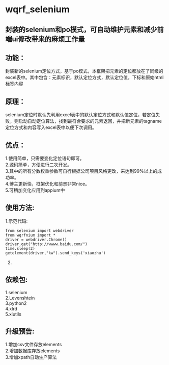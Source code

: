 # wqrf_selenium
封装的selenium和po模式，可自动维护元素和减少前端ui修改带来的麻烦工作量  
---------
## 功能：  
  封装新的selenium定位方式，基于po模式，本框架把元素的定位都放在了同级的excel表中。其中包含：元素标识，默认定位方式，默认定位值，下标和原始html标签内容  
## 原理：  
  selenium定位时默认先利用excel表中的默认定位方式和默认值定位，若定位失败，则启动自动定位算法，找到最符合要求的元素返回，并把新元素的tagname定位方式和内容写入excel表中以便下次调用。  
## 优点：
  1.使用简单，只需要变化定位语句即可。  
  2.源码简单，方便进行二次开发。  
  3.其中的所有分数权重参数可自行根据公司项目风格更改，来达到99%以上的成功率。  
  4.博主更新快，框架优化和前景非常nice。  
  5.可稍加变化应用到appium中  
## 使用方法:  
  1.示范代码:
  
    from selenium import webdriver
    from wqrfnium import *
    driver = webdriver.Chrome()
    driver.get("http://wwww.baidu.com/")
    time.sleep(2)
    getelement(driver,"kw").send_keys('xiaozhu')
  2.
  
  
  
## 依赖包:  
  1.selenium  
  2.Levenshtein  
  3.python2  
  4.xlrd  
  5.xlutils  
## 升级预告:  
  1.增加csv文件存放elements  
  2.增加数据库存放elements  
  3.增加xpath自动生产算法  
